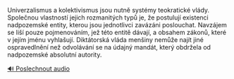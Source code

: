 
Univerzalismus a kolektivismus jsou nutně systémy teokratické vlády. Společnou vlastností jejich rozmanitých typů je, že postulují existenci nadpozemské entity, kterou jsou jednotlivci zavázáni poslouchat. Navzájem se liší pouze pojmenováním, jež této entitě dávají, a obsahem zákonů, které v jejím jménu vyhlašují. Diktátorská vláda menšiny nemůže najít jiné ospravedlnění než odvolávání se na údajný mandát, který obdržela od nadpozemské absolutní autority.

[🔊 Poslechnout audio](/data/7-paragraphs/audio/chapter_35/para_007-Univerzalismus-a-kolektivismus-jsou-nutn-systmy.mp3)
